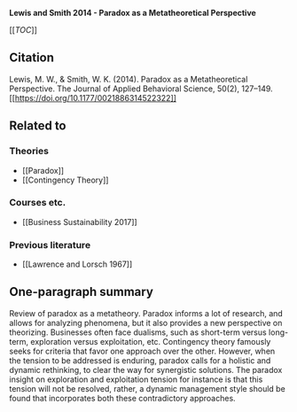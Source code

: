 **Lewis and Smith 2014 - Paradox as a Metatheoretical Perspective**

[[_TOC_]]

## Citation
Lewis, M. W., & Smith, W. K. (2014). Paradox as a Metatheoretical Perspective. The Journal of Applied Behavioral Science, 50(2), 127–149. [[https://doi.org/10.1177/0021886314522322]]

## Related to

### Theories
* [[Paradox]]
* [[Contingency Theory]]

### Courses etc.
* [[Business Sustainability 2017]]

### Previous literature
* [[Lawrence and Lorsch 1967]]

## One-paragraph summary
Review of paradox as a metatheory. Paradox informs a lot of research, and allows for analyzing phenomena, but it also provides a new perspective on theorizing. Businesses often face dualisms, such as short-term versus long-term, exploration versus exploitation, etc. Contingency theory famously seeks for criteria that favor one approach over the other. However, when the tension to be addressed is enduring, paradox calls for a holistic and dynamic rethinking, to clear the way for synergistic solutions. The paradox insight on exploration and exploitation tension for instance is that this tension will not be resolved, rather, a dynamic management style should be found that incorporates both these contradictory approaches.